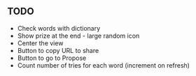 TODO
----

- Check words with dictionary
- Show prize at the end - large random icon
- Center the view
- Button to copy URL to share
- Button to go to Propose
- Count number of tries for each word (increment on refresh)
